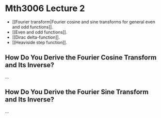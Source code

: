 # Mth3006 Lecture 2

- [[Fourier transform|Fourier cosine and sine transforms for general even and odd functions]].
- [[Even and odd functions]].
- [[Dirac delta-function]].
- [[Heaviside step function]].

## How Do You Derive the Fourier Cosine Transform and Its Inverse?

…

## How Do You Derive the Fourier Sine Transform and Its Inverse?

…
